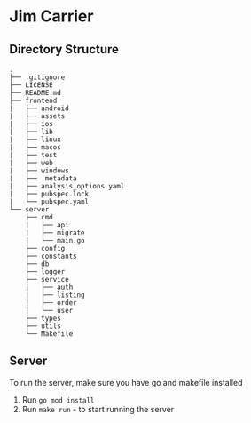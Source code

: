# Jim Carrier

## Directory Structure
```
.
├── .gitignore
├── LICENSE
├── README.md
├── frontend
|   ├── android
|   ├── assets
|   ├── ios
|   ├── lib
|   ├── linux
|   ├── macos
|   ├── test
|   ├── web
|   ├── windows
|   ├── .metadata
|   ├── analysis_options.yaml
|   ├── pubspec.lock
|   └── pubspec.yaml
└── server
    ├── cmd
    |   ├── api
    |   ├── migrate
    |   └── main.go
    ├── config
    ├── constants
    ├── db
    ├── logger
    ├── service
    |   ├── auth
    |   ├── listing
    |   ├── order
    |   └── user
    ├── types
    ├── utils
    └── Makefile
```

## Server

To run the server, make sure you have go and makefile installed

1. Run `go mod install`
2. Run `make run` - to start running the server

